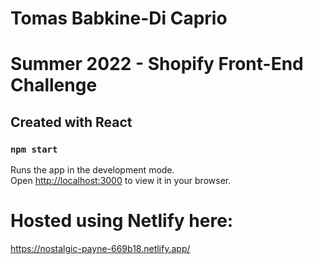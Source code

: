 # Tomas Babkine-Di Caprio
# Summer 2022 - Shopify Front-End Challenge

## Created with React

### `npm start`

Runs the app in the development mode.\
Open [http://localhost:3000](http://localhost:3000) to view it in your browser.

# Hosted using Netlify here:
https://nostalgic-payne-669b18.netlify.app/
